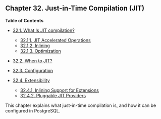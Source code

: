 ## Chapter 32. Just-in-Time Compilation (JIT)

**Table of Contents**

- [32.1. What Is JIT compilation?](jit-reason)

  - [32.1.1. JIT Accelerated Operations](jit-reason#JIT-ACCELERATED-OPERATIONS)
  - [32.1.2. Inlining](jit-reason#JIT-INLINING)
  - [32.1.3. Optimization](jit-reason#JIT-OPTIMIZATION)

- [32.2. When to JIT?](jit-decision)
- [32.3. Configuration](jit-configuration)
- [32.4. Extensibility](jit-extensibility)

  - [32.4.1. Inlining Support for Extensions](jit-extensibility#JIT-EXTENSIBILITY-BITCODE)
  - [32.4.2. Pluggable JIT Providers](jit-extensibility#JIT-PLUGGABLE)

This chapter explains what just-in-time compilation is, and how it can be configured in PostgreSQL.
